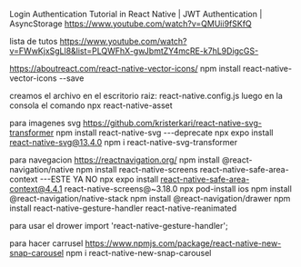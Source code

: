 Login Authentication Tutorial in React Native | JWT Authentication | AsyncStorage
https://www.youtube.com/watch?v=QMUii9fSKfQ

lista de tutos
https://www.youtube.com/watch?v=FWwKjxSgLl8&list=PLQWFhX-gwJbmtZY4mcRE-k7hL9DigcGS-

https://aboutreact.com/react-native-vector-icons/
npm install react-native-vector-icons --save

creamos el archivo en el escritorio raiz:
react-native.config.js
luego en la consola el comando
npx react-native-asset

para imagenes svg
https://github.com/kristerkari/react-native-svg-transformer
npm install react-native-svg ---deprecate
npx expo install react-native-svg@13.4.0
npm i react-native-svg-transformer

para navegacion
https://reactnavigation.org/
npm install @react-navigation/native
npm install react-native-screens react-native-safe-area-context ---ESTE YA NO
npx expo install react-native-safe-area-context@4.4.1 react-native-screens@~3.18.0
npx pod-install ios
npm install @react-navigation/native-stack
npm install @react-navigation/drawer
npm install react-native-gesture-handler react-native-reanimated

para usar el drower
import 'react-native-gesture-handler';

para hacer carrusel
https://www.npmjs.com/package/react-native-new-snap-carousel
npm i react-native-new-snap-carousel
